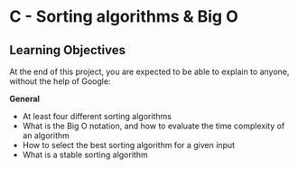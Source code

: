 # C - Sorting algorithms & Big O

## Learning Objectives
At the end of this project, you are expected to be able to explain to anyone, without the help of Google:

**General**
 * At least four different sorting algorithms
 * What is the Big O notation, and how to evaluate the time complexity of an algorithm
 * How to select the best sorting algorithm for a given input
 * What is a stable sorting algorithm
